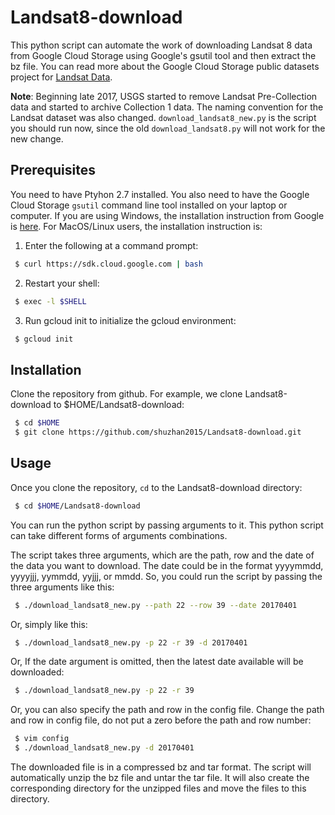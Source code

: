 # Landsat8-download
This python script can automate the work of downloading Landsat 8 data
from Google Cloud Storage using Google's gsutil tool and then extract the bz file.
You can read more about the Google Cloud Storage public datasets project for [Landsat Data][]. 

**Note**: Beginning late 2017, USGS started to remove Landsat Pre-Collection data and started to archive Collection 1 data. The naming convention for the Landsat dataset was also changed. `download_landsat8_new.py` is the script you should run now, since the old `download_landsat8.py` will not work for the new change. 

## Prerequisites
You need to have Ptyhon 2.7 installed. You also need to have the Google Cloud Storage `gsutil` command line tool 
installed on your laptop or computer. If you are using Windows, the 
installation instruction from Google is [here][]. For MacOS/Linux users, 
the installation instruction is:

 1. Enter the following at a command prompt:
 ```sh
  $ curl https://sdk.cloud.google.com | bash
 ```
 2. Restart your shell:
 ```sh
  $ exec -l $SHELL
 ```
 3. Run gcloud init to initialize the gcloud environment:
 ```sh
  $ gcloud init
 ```
 
 ## Installation 
 Clone the repository from github. For example, we clone Landsat8-download to $HOME/Landsat8-download:
 ```sh
  $ cd $HOME
  $ git clone https://github.com/shuzhan2015/Landsat8-download.git
 ```

 ## Usage 
 Once you clone the repository, `cd` to the Landsat8-download directory:
 ```sh
  $ cd $HOME/Landsat8-download
 ```
 You can run the python script by passing arguments to it. This python script can take different forms
 of arguments combinations. 
 
 The script takes three arguments, which are the path, row and the date of the data you want to download.
 The date could be in the format yyyymmdd, yyyyjjj, yymmdd, yyjjj, or mmdd. So, you could run the script by
 passing the three arguments like this:
 ```sh
  $ ./download_landsat8_new.py --path 22 --row 39 --date 20170401
 ```
 Or, simply like this:
 ```sh
  $ ./download_landsat8_new.py -p 22 -r 39 -d 20170401
 ```
  Or, If the date argument is omitted, then the latest date available will be downloaded:
 ```sh
  $ ./download_landsat8_new.py -p 22 -r 39
 ```
  Or, you can also specify the path and row in the config file. Change the path and row in 
  config file, do not put a zero before the path and row number: 
 ```sh
  $ vim config
  $ ./download_landsat8_new.py -d 20170401
 ```
  The downloaded file is in a compressed bz and tar format. The script will automatically 
  unzip the bz file and untar the tar file. It will also create the corresponding directory 
  for the unzipped files and move the files to this directory. 
  
  <!--refs-->
  [here]: https://cloud.google.com/storage/docs/gsutil_install#windows
  [Landsat Data]: https://cloud.google.com/storage/docs/public-datasets/landsat 
